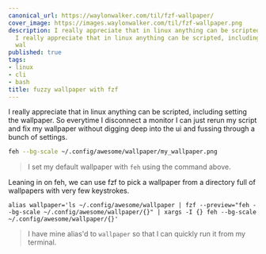 ```yaml
---
canonical_url: https://waylonwalker.com/til/fzf-wallpaper/
cover_image: https://images.waylonwalker.com/til/fzf-wallpaper.png
description: I really appreciate that in linux anything can be scripted, including
  I really appreciate that in linux anything can be scripted, including I set my default
  wal
published: true
tags:
- linux
- cli
- bash
title: fuzzy wallpaper with fzf
---
```


I really appreciate that in linux anything can be scripted, including setting the wallpaper.  So everytime I disconnect a monitor I can just rerun my script and fix my wallpaper without digging deep into the ui and fussing through a bunch of settings.

``` bash
feh --bg-scale ~/.config/awesome/wallpaper/my_wallpaper.png
```

> I set my default wallpaper with `feh` using the command above.

Leaning in on feh, we can use fzf to pick a wallpaper from a directory full of wallpapers with very few keystrokes.

```
alias wallpaper='ls ~/.config/awesome/wallpaper | fzf --preview="feh --bg-scale ~/.config/awesome/wallpaper/{}" | xargs -I {} feh --bg-scale ~/.config/awesome/wallpaper/{}'
```

> I have mine alias'd to `wallpaper` so that I can quickly run it from
> my terminal.